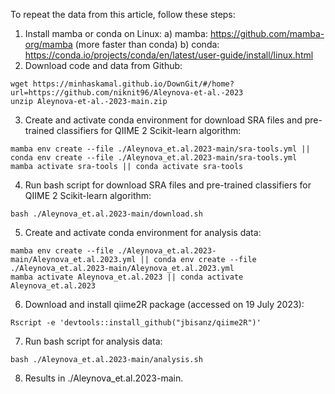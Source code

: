 To repeat the data from this article, follow these steps:

1. Install mamba or conda on Linux:
a) mamba: https://github.com/mamba-org/mamba (more faster than conda)
b) conda: https://conda.io/projects/conda/en/latest/user-guide/install/linux.html
2. Download code and data from Github:
```
wget https://minhaskamal.github.io/DownGit/#/home?url=https://github.com/niknit96/Aleynova-et-al.-2023
unzip Aleynova-et-al.-2023-main.zip
```
3. Create and activate conda environment for download SRA files and pre-trained classifiers for QIIME 2 Scikit-learn algorithm:
```
mamba env create --file ./Aleynova_et.al.2023-main/sra-tools.yml || conda env create --file ./Aleynova_et.al.2023-main/sra-tools.yml
mamba activate sra-tools || conda activate sra-tools
```
4. Run bash script for download SRA files and pre-trained classifiers for QIIME 2 Scikit-learn algorithm:
```
bash ./Aleynova_et.al.2023-main/download.sh
```
5. Create and activate conda environment for analysis data:
```
mamba env create --file ./Aleynova_et.al.2023-main/Aleynova_et.al.2023.yml || conda env create --file ./Aleynova_et.al.2023-main/Aleynova_et.al.2023.yml
mamba activate Aleynova_et.al.2023 || conda activate Aleynova_et.al.2023
```
6. Download and install qiime2R package (accessed on 19 July 2023):
```
Rscript -e 'devtools::install_github("jbisanz/qiime2R")'
```
7. Run bash script for analysis data:
```
bash ./Aleynova_et.al.2023-main/analysis.sh
```
8. Results in ./Aleynova_et.al.2023-main.
